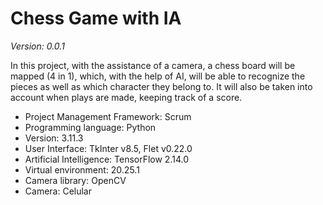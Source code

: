 # **Chess Game with IA**
*Version: 0.0.1*

In this project, with the assistance of a camera, a chess board will be mapped (4 in 1), which, with the help of AI, will be able to recognize the pieces as well as which character they belong to. It will also be taken into account when plays are made, keeping track of a score.

- Project Management Framework: Scrum
- Programming language: Python
- Version: 3.11.3
- User Interface: TkInter v8.5, Flet v0.22.0
- Artificial Intelligence: TensorFlow 2.14.0
- Virtual environment: 20.25.1
- Camera library: OpenCV
- Camera: Celular

